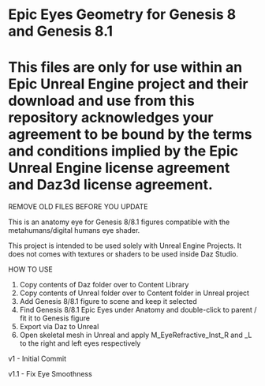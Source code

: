 # Epic Eyes Geometry for Genesis 8 and Genesis 8.1

# This files are only for use within an Epic Unreal Engine project and their download and use from this repository acknowledges your agreement to be bound by the terms and conditions implied by the Epic Unreal Engine license agreement and Daz3d license agreement.

REMOVE OLD FILES BEFORE YOU UPDATE

This is an anatomy eye for Genesis 8/8.1 figures compatible with the metahumans/digital humans eye shader.

This project is intended to be used solely with Unreal Engine Projects. It does not comes with textures or shaders to be used inside Daz Studio.

HOW  TO USE

1) Copy contents of Daz folder over to Content Library
2) Copy contents of Unreal folder over to Content folder in Unreal project
3) Add Genesis 8/8.1 figure to scene and keep it selected
4) Find Genesis 8/8.1 Epic Eyes under Anatomy and double-click to parent / fit it to Genesis figure
5) Export via Daz to Unreal
6) Open skeletal mesh in Unreal and apply M_EyeRefractive_Inst_R and _L to the right and left eyes respectively

v1 - Initial Commit

v1.1 - Fix Eye Smoothness
